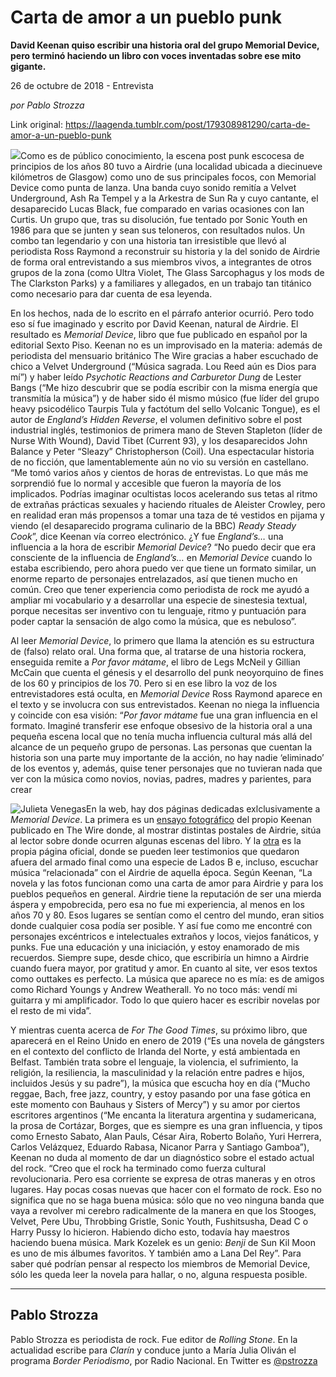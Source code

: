 # Carta de amor a un pueblo punk

**David Keenan quiso escribir una historia oral del grupo Memorial Device, pero terminó haciendo un libro con voces inventadas sobre ese mito gigante.**

26 de octubre de 2018 - Entrevista

_por Pablo Strozza_

Link original: https://laagenda.tumblr.com/post/179308981290/carta-de-amor-a-un-pueblo-punk

![](https://64.media.tumblr.com/668b0c131607b387a270f11784d2c332/tumblr_inline_phs8sgzTg91t6q87u_500.jpg)Como es de
público conocimiento, la escena post punk escocesa de principios de los años 80
tuvo a Airdrie (una localidad ubicada a diecinueve kilómetros de Glasgow) como
uno de sus principales focos, con Memorial Device como punta de lanza. Una
banda cuyo sonido remitía a Velvet Underground, Ash Ra Tempel y a la Arkestra
de Sun Ra y cuyo cantante, el desaparecido Lucas Black, fue comparado en varias
ocasiones con Ian Curtis. Un grupo que, tras su disolución, fue tentado por
Sonic Youth en 1986 para que se junten y sean sus teloneros, con resultados
nulos. Un combo tan legendario y con una historia tan irresistible que llevó al
periodista Ross Raymond a reconstruir su historia y la del sonido de Airdrie de
forma oral entrevistando a sus miembros vivos, a integrantes de otros grupos de
la zona (como Ultra Violet, The Glass Sarcophagus y los mods de The Clarkston
Parks) y a familiares y allegados, en un trabajo tan titánico como necesario
para dar cuenta de esa leyenda. 

En los
hechos, nada de lo escrito en el párrafo anterior ocurrió. Pero todo eso sí fue
imaginado y escrito por David Keenan, natural de Airdrie. El resultado es *Memorial Device*, libro que fue publicado
en español por la editorial Sexto Piso. Keenan no es un improvisado en la
materia: además de periodista del mensuario británico The Wire gracias a haber
escuchado de chico a Velvet Underground (“Música sagrada. Lou Reed aún es Dios
para mí”) y haber leído *Psychotic
Reactions and Carburetor Dung* de Lester Bangs (“Me hizo descubrir que se podía escribir con la misma
energía que transmitía la música”) y de haber sido él mismo músico (fue líder del grupo heavy
psicodélico Taurpis Tula y factótum del sello Volcanic Tongue), es el autor de *England’s Hidden Reverse*, el volumen
definitivo sobre el post industrial inglés, testimonios de primera mano de
Steven Stapleton (líder de Nurse With Wound), David Tibet (Current 93), y los
desaparecidos John Balance y Peter “Sleazy” Christopherson (Coil). Una
espectacular historia de no ficción, que lamentablemente aún no vio su versión
en castellano. “Me tomó varios años y cientos de horas de entrevistas. Lo que
más me sorprendió fue lo normal y accesible que fueron la mayoría de los implicados.
Podrías imaginar ocultistas locos acelerando sus tetas al ritmo de extrañas
prácticas sexuales y haciendo rituales de Aleister Crowley, pero en realidad
eran más propensos a tomar una taza de té vestidos en pijama y viendo (el
desaparecido programa culinario de la BBC) *Ready
Steady Cook*”, dice Keenan vía correo electrónico. ¿Y fue *England’s…* una influencia a la hora de
escribir *Memorial Device*? “No
puedo decir que era consciente de la influencia de *England’s…* en *Memorial Device*
cuando lo estaba escribiendo, pero ahora puedo ver que tiene un formato
similar, un enorme reparto de personajes entrelazados, así que tienen mucho en
común. Creo que tener experiencia como periodista de rock me ayudó a ampliar mi
vocabulario y a desarrollar una especie de sinestesia textual, porque necesitas
ser inventivo con tu lenguaje, ritmo y puntuación para poder captar la
sensación de algo como la música, que es nebuloso”.

Al leer *Memorial Device*, lo primero que llama la
atención es su estructura de (falso) relato oral. Una forma que, al tratarse de
una historia rockera, enseguida remite a *Por
favor mátame*, el libro de Legs McNeil y Gillian McCain que cuenta el
génesis y el desarrollo del punk neoyorquino de fines de los 60 y principios de
los 70. Pero si en ese libro la voz de los entrevistadores está oculta, en *Memorial Device* Ross Raymond aparece en
el texto y se involucra con sus entrevistados. Keenan no niega la influencia y coincide
con esa visión: “*Por favor mátame* fue
una gran influencia en el formato. Imaginé transferir ese enfoque obsesivo de
la historia oral a una pequeña escena local que no tenía mucha influencia
cultural más allá del alcance de un pequeño grupo de personas. Las personas que
cuentan la historia son una parte muy importante de la acción, no hay nadie ‘eliminado’
de los eventos y, además, quise tener personajes que no tuvieran nada que ver
con la música como novios, novias, padres, madres y parientes, para crear

![Julieta Venegas](https://64.media.tumblr.com/948f407ab9e6ca479ed184afaaf530f9/tumblr_inline_phs8sgFUm51t6q87u_250.jpg)En la web, hay dos páginas dedicadas exlclusivamente a *Memorial Device*. La primera es un [ensayo fotográfico](https://www.thewire.co.uk/in-writing/essays/this-is-memorial-device-photo-essay) del propio Keenan publicado
en The Wire donde, al
mostrar distintas postales de Airdrie, sitúa al lector sobre donde ocurren
algunas escenas del libro. Y la [otra](http://www.thisismemorialdevice.com) es la propia página oficial, donde se
pueden leer testimonios que quedaron afuera del armado final como una especie
de Lados B e, incluso, escuchar música “relacionada” con el Airdrie de aquella
época. Según Keenan, “La novela y las fotos funcionan como una carta de amor
para Airdrie y para los pueblos pequeños en general. Airdrie tiene la
reputación de ser una mierda áspera y empobrecida, pero esa no fue mi
experiencia, al menos en los años 70 y 80. Esos lugares se sentían como el
centro del mundo, eran sitios donde cualquier cosa podía ser posible. Y así fue
como me encontré con personajes excéntricos e intelectuales extraños y locos, viejos
fanáticos, y punks. Fue una educación y una iniciación, y estoy enamorado de
mis recuerdos. Siempre supe, desde chico, que escribiría un himno a Airdrie
cuando fuera mayor, por gratitud y amor. En cuanto al site, ver esos textos
como outtakes es perfecto. La música que aparece no es mía: es de amigos como
Richard Youngs y Andrew Weatherall. Yo no toco más: vendí mi guitarra y
mi amplificador. Todo lo que quiero hacer es escribir novelas por el resto de
mi vida”. 

Y mientras
cuenta acerca de *For The Good Times*,
su próximo libro, que aparecerá en el Reino Unido en enero de 2019 (“Es una
novela de gángsters en el contexto del conflicto de Irlanda del Norte, y está
ambientada en Belfast. También trata sobre el lenguaje, la violencia, el
sufrimiento, la religión, la resiliencia, la masculinidad y la relación entre
padres e hijos, incluidos Jesús y su padre”), la música que escucha hoy en día
(“Mucho reggae, Bach, free jazz, country, y estoy pasando por una fase gótica
en este momento con Bauhaus y Sisters of Mercy”) y su amor por ciertos
escritores argentinos (“Me encanta la literatura argentina y sudamericana, la
prosa de Cortázar, Borges, que es siempre es una gran influencia, y tipos como Ernesto
Sabato, Alan Pauls, César Aira, Roberto Bolaño, Yuri Herrera, Carlos Velázquez,
Eduardo Rabasa, Nicanor Parra y Santiago Gamboa”), Keenan no duda al momento de
dar un diagnóstico sobre el estado actual del rock. “Creo que el rock ha
terminado como fuerza cultural revolucionaria. Pero esa corriente se expresa de
otras maneras y en otros lugares. Hay pocas cosas nuevas que hacer con el
formato de rock. Eso no significa que no se haga buena música: sólo que no veo
ninguna banda que vaya a revolver mi cerebro radicalmente de la manera en que
los Stooges, Velvet, Pere Ubu, Throbbing Gristle, Sonic Youth, Fushitsusha, Dead
C o Harry Pussy lo hicieron. Habiendo dicho esto,  todavía hay maestros haciendo buena música.
Mark Kozelek es un genio: *Benji* de
Sun Kil Moon es uno de mis álbumes favoritos. Y también amo a Lana Del Rey”. Para
saber qué podrían pensar al respecto los miembros de Memorial Device, sólo les
queda leer la novela para hallar, o no, alguna respuesta posible. 



---

Pablo Strozza
-------------

 Pablo Strozza es periodista de rock. Fue editor de *Rolling Stone*. En la actualidad escribe para *Clarín* y conduce junto a María Julia Oliván el programa *Border Periodismo*, por Radio Nacional. En Twitter es [@pstrozza](https://twitter.com/pstrozza) 

